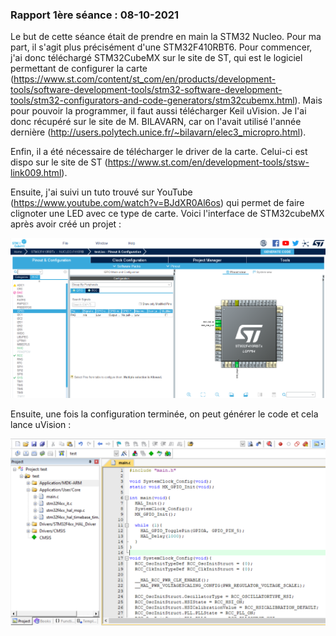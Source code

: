 ### Rapport 1ère séance : 08-10-2021

Le but de cette séance était de prendre en main la STM32 Nucleo. Pour ma part, il s'agit plus précisément d'une STM32F410RBT6. Pour commencer, j'ai donc téléchargé STM32CubeMX sur le site de ST, qui est le logiciel permettant de configurer la carte (https://www.st.com/content/st_com/en/products/development-tools/software-development-tools/stm32-software-development-tools/stm32-configurators-and-code-generators/stm32cubemx.html). Mais pour pouvoir la programmer, il faut aussi télécharger Keil uVision. Je l'ai donc récupéré sur le site de M. BILAVARN, car on l'avait utilisé l'année dernière (http://users.polytech.unice.fr/~bilavarn/elec3_micropro.html).

Enfin, il a été nécessaire de télécharger le driver de la carte. Celui-ci est dispo sur le site de ST (https://www.st.com/en/development-tools/stsw-link009.html).

Ensuite, j'ai suivi un tuto trouvé sur YouTube (https://www.youtube.com/watch?v=BJdXR0Al6os) qui permet de faire clignoter une LED avec ce type de carte. Voici l'interface de STM32cubeMX après avoir créé un projet :

![CubeMX](interface-cubeMX.PNG "CubeMX")

Ensuite, une fois la configuration terminée, on peut générer le code et cela lance uVision :

![uVision](interface-uvision.PNG "uVision")
